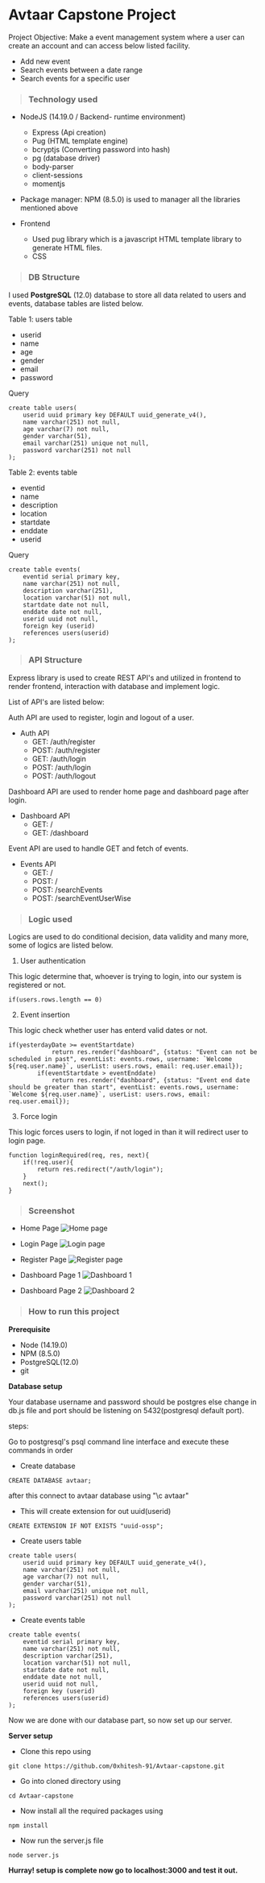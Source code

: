# Avtaar Capstone Project

Project Objective: Make a event management system where a user can create an account and can access below listed facility.

- Add new event
- Search events between a date range
- Search events for a specific user

>### Technology used
- NodeJS (14.19.0 / Backend- runtime environment)
    - Express (Api creation)
    - Pug (HTML template engine)
    - bcryptjs (Converting password into hash)
    - pg (database driver)
    - body-parser
    - client-sessions
    - momentjs

- Package manager:
    NPM (8.5.0) is used to manager all the libraries mentioned above
    
- Frontend
    - Used pug library which is a javascript HTML template library to generate HTML files.
    - CSS

>### DB Structure
I used **PostgreSQL** (12.0) database to store all data related to users and events, database tables are listed below.

Table 1: users table

- userid
- name
- age
- gender
- email
- password

Query
```
create table users(
    userid uuid primary key DEFAULT uuid_generate_v4(),
    name varchar(251) not null,
    age varchar(7) not null,
    gender varchar(51),
    email varchar(251) unique not null,
    password varchar(251) not null
);
```

Table 2: events table

- eventid
- name
- description
- location
- startdate
- enddate
- userid

Query
``` 
create table events(
    eventid serial primary key,
    name varchar(251) not null,
    description varchar(251),
    location varchar(51) not null,
    startdate date not null,
    enddate date not null,
    userid uuid not null,
    foreign key (userid)
    references users(userid)
);
```

>### API Structure
Express library is used to create REST API's and utilized in frontend to render frontend, interaction with database and implement logic.

List of API's are listed below:

Auth API are used to register, login and logout of a user.
- Auth API
    - GET: /auth/register
    - POST: /auth/register
    - GET: /auth/login
    - POST: /auth/login
    - POST: /auth/logout

Dashboard API are used to render home page and dashboard page after login.
- Dashboard API
    - GET: /
    - GET: /dashboard

Event API are used to handle GET and fetch of events.
- Events API
    - GET: /
    - POST: /
    - POST: /searchEvents
    - POST: /searchEventUserWise

>### Logic used
Logics are used to do conditional decision, data validity and many more, some of logics are listed below.

1. User authentication

This logic determine that, whoever is trying to login, into our system is registered or not.
```
if(users.rows.length == 0)
```

2. Event insertion

This logic check whether user has enterd valid dates or not.
```
if(yesterdayDate >= eventStartdate) 
            return res.render("dashboard", {status: "Event can not be scheduled in past", eventList: events.rows, username: `Welcome ${req.user.name}`, userList: users.rows, email: req.user.email});
        if(eventStartdate > eventEnddate) 
            return res.render("dashboard", {status: "Event end date should be greater than start", eventList: events.rows, username: `Welcome ${req.user.name}`, userList: users.rows, email: req.user.email});
```
3. Force login

This logic forces users to login, if not loged in than it will redirect user to login page.
```
function loginRequired(req, res, next){
    if(!req.user){
        return res.redirect("/auth/login");
    }
    next();
}
```

>### Screenshot
- Home Page
![Home page](./screenshot/Screenshot_1.png)

- Login Page
![Login page](./screenshot/Screenshot_2.png)

- Register Page
![Register page](./screenshot/Screenshot_3.png)

- Dashboard Page 1
![Dashboard 1](./screenshot/Screenshot_4.png)

- Dashboard Page 2
![Dashboard 2](./screenshot/Screenshot_5.png)

>### How to run this project
**Prerequisite**
- Node (14.19.0)
- NPM (8.5.0)
- PostgreSQL(12.0)
- git

**Database setup**

Your database username and password should be postgres else change in db.js file and port should be listening on 5432(postgresql default port).

steps:

Go to postgresql's psql command line interface and execute these commands in order

- Create database
```
CREATE DATABASE avtaar;
```
after this connect to avtaar database using "\c avtaar"

- This will create extension for out uuid(userid)

```
CREATE EXTENSION IF NOT EXISTS "uuid-ossp";
```

- Create users table
```
create table users(
    userid uuid primary key DEFAULT uuid_generate_v4(),
    name varchar(251) not null,
    age varchar(7) not null,
    gender varchar(51),
    email varchar(251) unique not null,
    password varchar(251) not null
);
```

- Create events table
```
create table events(
    eventid serial primary key,
    name varchar(251) not null,
    description varchar(251),
    location varchar(51) not null,
    startdate date not null,
    enddate date not null,
    userid uuid not null,
    foreign key (userid)
    references users(userid)
);
```

Now we are done with our database part, so now set up our server.

**Server setup**

- Clone this repo using
```
git clone https://github.com/0xhitesh-91/Avtaar-capstone.git
```

- Go into cloned directory using
```
cd Avtaar-capstone
```

- Now install all the required packages using
```
npm install
```

- Now run the server.js file
```
node server.js
```

**Hurray! setup is complete now go to localhost:3000 and test it out.**